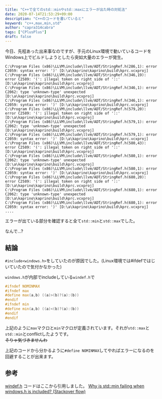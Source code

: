 ```yaml
---
title: "C++で全てのstd::minやstd::maxにエラーが出た時の対処法"
date: 2020-07-14T21:53:29+09:00
description: "C++のコードを書いていると"
keyword: "c++,max,min,std"
author: "capra314cabra"
tags: ["CPlusPlus"]
draft: false
---
```


今日、先程あった出来事なのですが、手元のLinux環境で動いているコードをWindows上でビルドしようとしたら突如大量のエラーが発生。

```
C:\Program Files (x86)\LLVM\include\llvm/ADT/StringRef.h(286,1): error C2059: syntax error: ')' [D:\a\kaprino\kaprino\build\kprc.vcxproj]
C:\Program Files (x86)\LLVM\include\llvm/ADT/StringRef.h(346,19): error C2589: '(': illegal token on right side of '::' [D:\a\kaprino\kaprino\build\kprc.vcxproj]
C:\Program Files (x86)\LLVM\include\llvm/ADT/StringRef.h(346,1): error C2062: type 'unknown-type' unexpected [D:\a\kaprino\kaprino\build\kprc.vcxproj]
C:\Program Files (x86)\LLVM\include\llvm/ADT/StringRef.h(346,1): error C2059: syntax error: ')' [D:\a\kaprino\kaprino\build\kprc.vcxproj]
C:\Program Files (x86)\LLVM\include\llvm/ADT/StringRef.h(579,20): error C2589: '(': illegal token on right side of '::' [D:\a\kaprino\kaprino\build\kprc.vcxproj]
C:\Program Files (x86)\LLVM\include\llvm/ADT/StringRef.h(579,1): error C2062: type 'unknown-type' unexpected [D:\a\kaprino\kaprino\build\kprc.vcxproj]
C:\Program Files (x86)\LLVM\include\llvm/ADT/StringRef.h(579,1): error C2059: syntax error: ')' [D:\a\kaprino\kaprino\build\kprc.vcxproj]
C:\Program Files (x86)\LLVM\include\llvm/ADT/StringRef.h(580,43): error C2589: '(': illegal token on right side of '::' [D:\a\kaprino\kaprino\build\kprc.vcxproj]
C:\Program Files (x86)\LLVM\include\llvm/ADT/StringRef.h(580,1): error C2062: type 'unknown-type' unexpected [D:\a\kaprino\kaprino\build\kprc.vcxproj]
C:\Program Files (x86)\LLVM\include\llvm/ADT/StringRef.h(580,1): error C2059: syntax error: ')' [D:\a\kaprino\kaprino\build\kprc.vcxproj]
C:\Program Files (x86)\LLVM\include\llvm/ADT/StringRef.h(680,20): error C2589: '(': illegal token on right side of '::' [D:\a\kaprino\kaprino\build\kprc.vcxproj]
C:\Program Files (x86)\LLVM\include\llvm/ADT/StringRef.h(680,1): error C2062: type 'unknown-type' unexpected [D:\a\kaprino\kaprino\build\kprc.vcxproj]
C:\Program Files (x86)\LLVM\include\llvm/ADT/StringRef.h(680,1): error C2059: syntax error: ')' [D:\a\kaprino\kaprino\build\kprc.vcxproj]
....
```

エラーが出ている部分を確認すると全て`std::min`と`std::max`でした。

なんで...?

## 結論

`#include<windows.h>`をしていたのが原因でした。(Linux環境では#ifdefではじいていたので気付かなかった)

`windows.h`が内部でincludeしている`windef.h`で

``` C++
#ifndef NOMINMAX
#ifndef max
#define max(a,b) ((a)>(b)?(a):(b))
#endif
#ifndef min
#define min(a,b) ((a)<(b)?(a):(b))
#endif
#endif
```

上記のように`max`マクロと`min`マクロが定義されています。それが`std::max`と`std::min`とconflictしたようです。  
~~そりゃ気づきませんわ~~

上記のコードから分かるように`#define NOMINMAX`してやればエラーになるのを回避することが出来ます。

## 参考

[windef.h](https://www.rpi.edu/dept/cis/software/g77-mingw32/include/windef.h) コードはここから引用しました。
[Why is std::min failing when windows.h is included? (Stackover flow)](https://stackoverflow.com/questions/5004858/why-is-stdmin-failing-when-windows-h-is-included)
